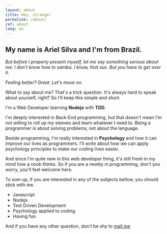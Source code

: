 ```yaml
---
layout: about
title: Hey, stranger
permalink: /about/
ref: about
lang: en
---
```

## My name is Ariel Silva and I'm from Brazil.

*But before I properly present myself, let me say something serious about me: I don't know how to samba. I know, that sux. But you have to get over it.*

*Feeling better? Great. Let's move on.*

What to say about me? That's a trick question. It's always hard to speak about yourself, right? So I'll keep this simple and short.

I'm a Web Developer learning **Nodejs** with **TDD**.

I'm deeply interested in Back-End programming, but that doesn't mean I'm not willing to roll up my sleeves and learn whatever I need to.
Being a programmer is about solving problems, not about the language.

Beside programming, I'm really interested in **Psychology** and how it can improve our lives as programmers. I'll write about how we can apply psychology principles to make our coding lives easier.

And since I'm quite new in this web developer thing, it's still fresh in my mind how a noob thinks. So if you are a newby in programming, don't you worry, you'll feel welcome here.

To sum up, if you are interested in any of the subjects bellow, you should stick with me.
* Javascript
* Nodejs
* Test Driven Development
* Psychology applied to coding
* Having fun

And if you have any other question, don't be shy to [mail me](mailto:ariel.abreu.silva@gmail.com)